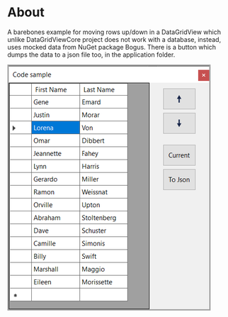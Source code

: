 ﻿# About

A barebones example for moving rows up/down in a DataGridView which unlike DataGridViewCore project does not work with a database, instead, uses mocked data from NuGet package Bogus. There is a button which dumps the data to a json file too, in the application folder.


![Screenshot](assets/screenshot.png)